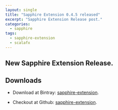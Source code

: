 ```yaml
---
layout: single
title: "Sapphire Extension 0.4.5 released"
excerpt: "Sapphire Extension Release post."
categories: 
  - sapphire  
tags: 
  - sapphire-extension
  - scalafx
---
```



## New Sapphire Extension Release.



## Downloads

* Download at Bintray: [sapphire-extension](https://bintray.com/sfxcode/maven/sapphire-extension/0.4.5).

* Checkout at Github: [sapphire-extension](https://github.com/sfxcode/sapphire-extension).
